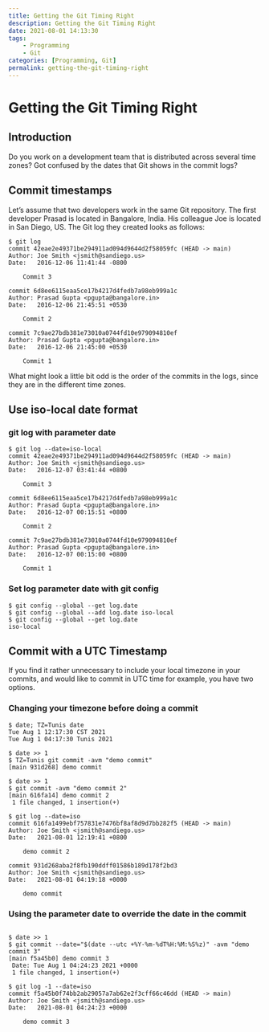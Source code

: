 ```yaml
---
title: Getting the Git Timing Right
description: Getting the Git Timing Right
date: 2021-08-01 14:13:30
tags:
    - Programming
    - Git
categories: [Programming, Git]
permalink: getting-the-git-timing-right
---
```


# Getting the Git Timing Right

## Introduction

Do you work on a development team that is distributed across several time zones? Got confused by the dates that Git shows in the commit logs?

## Commit timestamps

Let’s assume that two developers work in the same Git repository. The first developer Prasad is located in Bangalore, India. His colleague Joe is located in San Diego, US. The Git log they created looks as follows:

```console
$ git log
commit 42eae2e49371be294911ad094d9644d2f58059fc (HEAD -> main)
Author: Joe Smith <jsmith@sandiego.us>
Date:   2016-12-06 11:41:44 -0800

    Commit 3

commit 6d8ee6115eaa5ce17b4217d4fedb7a98eb999a1c
Author: Prasad Gupta <pgupta@bangalore.in>
Date:   2016-12-06 21:45:51 +0530

    Commit 2

commit 7c9ae27bdb381e73010a0744fd10e979094810ef
Author: Prasad Gupta <pgupta@bangalore.in>
Date:   2016-12-06 21:45:00 +0530

    Commit 1
```

What might look a little bit odd is the order of the commits in the logs, since they are in the different time zones.

## Use iso-local date format

### git log with parameter date

```shell
$ git log --date=iso-local
commit 42eae2e49371be294911ad094d9644d2f58059fc (HEAD -> main)
Author: Joe Smith <jsmith@sandiego.us>
Date:   2016-12-07 03:41:44 +0800

    Commit 3

commit 6d8ee6115eaa5ce17b4217d4fedb7a98eb999a1c
Author: Prasad Gupta <pgupta@bangalore.in>
Date:   2016-12-07 00:15:51 +0800

    Commit 2

commit 7c9ae27bdb381e73010a0744fd10e979094810ef
Author: Prasad Gupta <pgupta@bangalore.in>
Date:   2016-12-07 00:15:00 +0800

    Commit 1
```

### Set log parameter date with git config

```shell
$ git config --global --get log.date
$ git config --global --add log.date iso-local
$ git config --global --get log.date
iso-local
```

## Commit with a UTC Timestamp

If you find it rather unnecessary to include your local timezone in your commits, and would like to commit in UTC time for example, you have two options.

### Changing your timezone before doing a commit

```shell
$ date; TZ=Tunis date
Tue Aug 1 12:17:30 CST 2021
Tue Aug 1 04:17:30 Tunis 2021

$ date >> 1
$ TZ=Tunis git commit -avm "demo commit"
[main 931d268] demo commit

$ date >> 1
$ git commit -avm "demo commit 2"
[main 616fa14] demo commit 2
 1 file changed, 1 insertion(+)

$ git log --date=iso
commit 616fa1499ebf757831e7476bf8af8d9d7bb282f5 (HEAD -> main)
Author: Joe Smith <jsmith@sandiego.us>
Date:   2021-08-01 12:19:41 +0800

    demo commit 2

commit 931d268aba2f8fb190ddff01586b189d178f2bd3
Author: Joe Smith <jsmith@sandiego.us>
Date:   2021-08-01 04:19:18 +0000

    demo commit
```

### Using the parameter date to override the date in the commit

```shell

$ date >> 1
$ git commit --date="$(date --utc +%Y-%m-%dT%H:%M:%S%z)" -avm "demo commit 3"
[main f5a45b0] demo commit 3
 Date: Tue Aug 1 04:24:23 2021 +0000
 1 file changed, 1 insertion(+)

$ git log -1 --date=iso
commit f5a45b0f74bb2ab29057a7ab62e2f3cff66c46dd (HEAD -> main)
Author: Joe Smith <jsmith@sandiego.us>
Date:   2021-08-01 04:24:23 +0000

    demo commit 3
```
